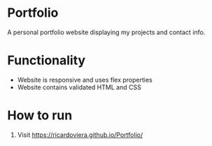 # Portfolio
A personal portfolio website displaying my projects and contact info.

# Functionality
* Website is responsive and uses flex properties
* Website contains validated HTML and CSS

# How to run
1. Visit https://ricardoviera.github.io/Portfolio/
